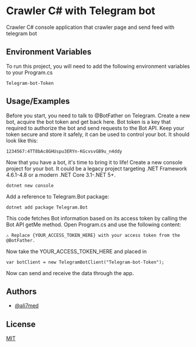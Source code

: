 
# Crawler C# with Telegram bot


Crawler C# console application that crawler page and send feed with telegram bot


## Environment Variables

To run this project, you will need to add the following environment variables to your Program.cs

`Telegram-bot-Token`




## Usage/Examples

Before you start, you need to talk to @BotFather on Telegram. Create a new bot, acquire the bot token and get back here.
Bot token is a key that required to authorize the bot and send requests to the Bot API. Keep your token secure and store it safely, it can be used to control your bot. It should look like this:

```
1234567:4TT8bAc8GHUspu3ERYn-KGcvsvGB9u_n4ddy
```
Now that you have a bot, it's time to bring it to life! Create a new console project for your bot. It could be a legacy project targeting .NET Framework 4.6.1-4.8 or a modern .NET Core 3.1-.NET 5+.
```
dotnet new console
```
Add a reference to Telegram.Bot package:
```
dotnet add package Telegram.Bot
```
This code fetches Bot information based on its access token by calling the Bot API getMe method. Open Program.cs and use the following content:
```
⚠️ Replace {YOUR_ACCESS_TOKEN_HERE} with your access token from the @BotFather.
```
Now take the YOUR_ACCESS_TOKEN_HERE and placed in 
```
var botClient = new TelegramBotClient("Telegram-bot-Token");
```
Now can send and receive the data through the app.

## Authors

- [@ali7med](https://github.com/Ali7med)



## License

[MIT](https://choosealicense.com/licenses/mit/)

